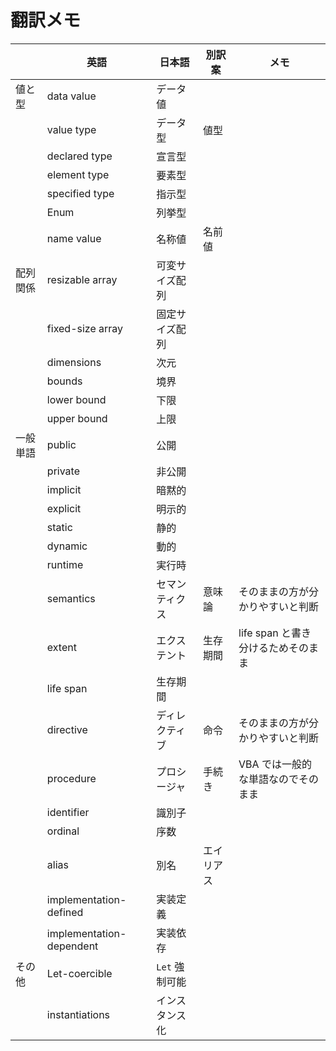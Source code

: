 # 翻訳メモ

|          | 英語                     | 日本語         | 別訳案     | メモ                               |
| -------- | ------------------------ | -------------- | ---------- | ---------------------------------- |
| 値と型   | data value               | データ値       |            |                                    |
|          | value type               | データ型       | 値型       |                                    |
|          | declared type            | 宣言型         |            |                                    |
|          | element type             | 要素型         |            |                                    |
|          | specified type           | 指示型         |            |                                    |
|          | Enum                     | 列挙型         |            |                                    |
|          | name value               | 名称値         | 名前値     |                                    |
| 配列関係 | resizable array          | 可変サイズ配列 |            |                                    |
|          | fixed-size array         | 固定サイズ配列 |            |                                    |
|          | dimensions               | 次元           |            |                                    |
|          | bounds                   | 境界           |            |                                    |
|          | lower bound              | 下限           |            |                                    |
|          | upper bound              | 上限           |            |                                    |
| 一般単語 | public                   | 公開           |            |                                    |
|          | private                  | 非公開         |            |                                    |
|          | implicit                 | 暗黙的         |            |                                    |
|          | explicit                 | 明示的         |            |                                    |
|          | static                   | 静的           |            |                                    |
|          | dynamic                  | 動的           |            |                                    |
|          | runtime                  | 実行時         |            |                                    |
|          | semantics                | セマンティクス | 意味論     | そのままの方が分かりやすいと判断   |
|          | extent                   | エクステント   | 生存期間   | life span と書き分けるためそのまま |
|          | life span                | 生存期間       |            |                                    |
|          | directive                | ディレクティブ | 命令       | そのままの方が分かりやすいと判断   |
|          | procedure                | プロシージャ   | 手続き     | VBA では一般的な単語なのでそのまま |
|          | identifier               | 識別子         |            |                                    |
|          | ordinal                  | 序数           |            |                                    |
|          | alias                    | 別名           | エイリアス |                                    |
|          | implementation-defined   | 実装定義       |            |                                    |
|          | implementation-dependent | 実装依存       |            |                                    |
| その他   | Let-coercible            | `Let` 強制可能 |            |                                    |
|          | instantiations           | インスタンス化 |            |                                    |
